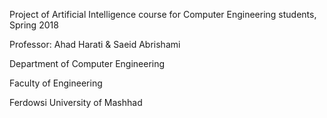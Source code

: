 
Project of Artificial Intelligence course for Computer Engineering students, Spring 2018


Professor: Ahad Harati & Saeid Abrishami

Department of Computer Engineering

Faculty of Engineering

Ferdowsi University of Mashhad



